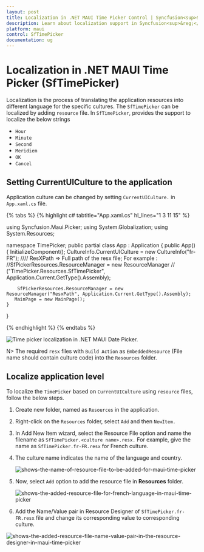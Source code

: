 ```yaml
---
layout: post
title: Localization in .NET MAUI Time Picker Control | Syncfusion<sup>&reg;</sup>
description: Learn about localization support in Syncfusion<sup>&reg;</sup> .NET MAUI Time Picker (SfTimePicker) control.
platform: maui
control: SfTimePicker
documentation: ug
---
```


# Localization in .NET MAUI Time Picker (SfTimePicker)

Localization is the process of translating the application resources into different language for the specific cultures. The `SfTimePicker` can be localized by adding `resource` file. In `SfTimePicker`, provides the support to localize the below strings

   * `Hour`
   * `Minute`
   * `Second`
   * `Meridiem`
   * `OK`
   * `Cancel`

## Setting CurrentUICulture to the application

Application culture can be changed by setting `CurrentUICulture.` in `App.xaml.cs` file.

{% tabs %}
{% highlight c# tabtitle="App.xaml.cs" hl_lines="1 3 11 15" %}

using Syncfusion.Maui.Picker;
using System.Globalization;
using System.Resources;

namespace TimePicker;
public partial class App : Application
{
	public App()
	{
		InitializeComponent();
		CultureInfo.CurrentUICulture = new CultureInfo("fr-FR");
      //// ResXPath => Full path of the resx file; For example : //SfPickerResources.ResourceManager = new ResourceManager
      // ("TimePicker.Resources.SfTimePicker", Application.Current.GetType().Assembly);

		SfPickerResources.ResourceManager = new ResourceManager("ResxPath", Application.Current.GetType().Assembly);
	   MainPage = new MainPage();
	}
}

{% endhighlight %}
{% endtabs %}

   ![Time picker localization in .NET MAUI Date Picker.](images/localization/maui-time-picker-localization.png)

N>
The required `resx` files with `Build Action` as `EmbeddedResource` (File name should contain culture code) into the `Resources` folder.

## Localize application level

To localize the `TimePicker` based on `CurrentUICulture` using `resource` files, follow the below steps.

   1. Create new folder, named as `Resources` in the application.

   2. Right-click on the `Resources` folder, select `Add` and then `NewItem.`

   3. In Add New Item wizard, select the Resource File option and name the filename as `SfTimePicker.<culture name>.resx.` For example, give the name as `SfTimePicker.fr-FR.resx` for French culture.

   4. The culture name indicates the name of the language and country.

      ![shows-the-name-of-resource-file-to-be-added-for-maui-time-picker](images/localization/shows-the-name-of-resource-file-to-be-added-for-maui-time-picker.png)

   5. Now, select `Add` option to add the resource file in **Resources** folder.

      ![shows-the-added-resource-file-for-french-language-in-maui-time-picker](images/localization/shows-the-added-resource-file-for-french-language-in-maui-time-picker.png)

   6. Add the Name/Value pair in Resource Designer of `SfTimePicker.fr-FR.resx` file and change its corresponding value to corresponding culture.

   ![shows-the-added-resource-file-name-value-pair-in-the-resource-designer-in-maui-time-picker](images/localization/shows-the-added-resource-file-name-value-pair-in-the-resource-designer-in-maui-time-picker.png)